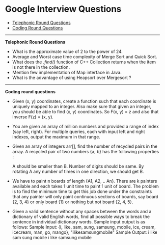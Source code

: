 
# Google Interview Questions

* [Telephonic Round Questions](#quiz)
* [Coding Round Questions](#coding)

____


<b name="quiz">Telephonic Round Questions</b><br/>

- What is the approximate value of 2 to the power of 24.
- Average and Worst case time complexity of Merge Sort and Quick Sort.
- What does the *.find()* function of C++ Collection returns when the item is not there in the collection.
- Mention few implementation of Map interface in Java.
- What is the advantage of using Heapsort over Mergesort ?
____


<b name="coding">Coding round questions</b><br/>

- Given (x, y) coordinates, create a function such that each coordinate is uniquely mapped to an integer. Also make sure that given an integer, you should be able to find (x, y) coordinates. So F(x, y) = z and also that inverse F(z) = (x, y).
- You are given an array of million numbers and provided a range of index (say left, right). For multiple queries, each with input left and right indexes, output the maximum in that range.
- Given an array of integers arr[], find the number of recycled pairs in the array. A recycled pair of two numbers {a, b} has the following properties :

  A should be smaller than B.
  Number of digits should be same.
  By rotating A any number of times in one direction, we should get B.
  
- We have to paint n boards of length {A1, A2, .. An}. There are k painters available and each takes 1 unit time to paint 1 unit of board. The problem is to find the minimum time to get this job done under the constraints that any painter will only paint continuous sections of boards, say board {2, 3, 4} or only board {1} or nothing but not board {2, 4, 5}.
- Given a valid sentence without any spaces between the words and a dictionary of valid English words, find all possible ways to break the sentence in individual dictionary words. Sample input output is as follows:
  Sample Input:  {i, like, sam, sung, samsung, mobile, ice, cream, icecream, man, go, mango}, "ilikesamsungmobile"
  Sample Output: i like sam sung mobile
                 i like samsung mobile
